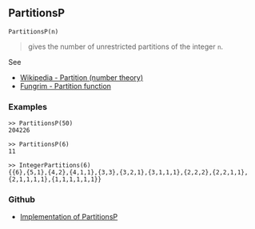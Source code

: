 ## PartitionsP

```
PartitionsP(n)
```

> gives the number of unrestricted partitions of the integer `n`.


See
* [Wikipedia - Partition (number theory)](https://en.wikipedia.org/wiki/Partition_(number_theory))
* [Fungrim - Partition function](http://fungrim.org/topic/Partition_function/)

### Examples

```
>> PartitionsP(50)
204226

>> PartitionsP(6)
11

>> IntegerPartitions(6)
{{6},{5,1},{4,2},{4,1,1},{3,3},{3,2,1},{3,1,1,1},{2,2,2},{2,2,1,1},{2,1,1,1,1},{1,1,1,1,1,1}}
```
 

### Github

* [Implementation of PartitionsP](https://github.com/axkr/symja_android_library/blob/master/symja_android_library/matheclipse-core/src/main/java/org/matheclipse/core/builtin/NumberTheory.java#L3746) 
